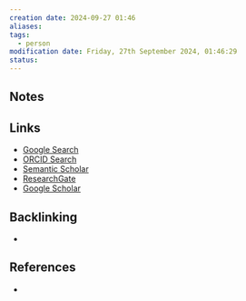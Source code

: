 ```yaml
---
creation date: 2024-09-27 01:46
aliases: 
tags:
  - person
modification date: Friday, 27th September 2024, 01:46:29
status:
---
```


## Notes

## Links

- [Google Search](https://www.google.com/search?q=Paulo+Morgado)
- [ORCID Search](https://orcid.org/orcid-search/search?searchQuery=Paulo%20Morgado)
- [Semantic Scholar](https://www.semanticscholar.org/search?q=Paulo%20Morgado&sort=relevance)
- [ResearchGate](https://www.researchgate.net/search?q=Paulo%20Morgado)
- [Google Scholar](https://scholar.google.com/scholar?q=Paulo+Morgado)

## Backlinking

+

## References

+
